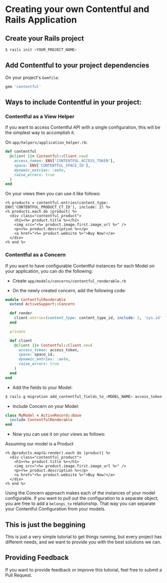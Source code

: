 # Creating your own Contentful and Rails Application

## Create your Rails project

```bash
$ rails init <YOUR_PROJECT_NAME>
```

## Add Contentful to your project dependencies

On your project's `Gemfile`:

```ruby
gem 'contentful'
```

## Ways to include Contentful in your project:

### Contentful as a View Helper

If you want to access Contentful API with a single configuration, this will be the simplest way to accomplish it.

On `app/helpers/application_helper.rb`:

```ruby
def contentful
  @client ||= Contentful::Client.new(
    access_token: ENV['CONTENTFUL_ACCESS_TOKEN'],
    space: ENV['CONTENTFUL_SPACE_ID'],
    dynamic_entries: :auto,
    raise_errors: true
  )
end
```

On your views then you can use it like follows:

```erb
<% products = contentful.entries(content_type: ENV['CONTENTFUL_PRODUCT_CT_ID'], include: 2) %>
<% products.each do |product| %>
  <div class="contentful_product">
    <h1><%= product.title %></h1>
    <img src="<%= product.image.first.image_url %>" />
    <p><%= product.description %></p>
    <a href="<%= product.website %>">Buy Now!</a>
  </div>
<% end %>
```

### Contentful as a Concern

If you want to have configurable Contentful instances for each Model on your application, you can do the following:

* Create `app/models/concerns/contentful_renderable.rb`

* On the newly created concern, add the following code:

```ruby
module ContentfulRenderable
  extend ActiveSupport::Concern

  def render
    client.entries(content_type: content_type_id, include: 2, 'sys.id' => contentful_id)
  end

  private

  def client
    @client ||= Contentful::Client.new(
      access_token: access_token,
      space: space_id,
      dynamic_entries: :auto,
      raise_errors: true
    )
  end
end
```

* Add the fields to your Model:

```bash
$ rails g migration add_contentful_fields_to_<MODEL_NAME> access_token:string space_id:string content_type_id:string contentful_id:string
```

* Include Concern on your Model:

```ruby
class MyModel < ActiveRecord::Base
  include ContentfulRenderable
end
```

* Now you can use it on your views as follows:

Assuming our model is a Product

```erb
<% @products.map(&:render).each do |product| %>
  <div class="contentful_product">
    <h1><%= product.title %></h1>
    <img src="<%= product.image.first.image_url %>" />
    <p><%= product.description %></p>
    <a href="<%= product.website %>">Buy Now!</a>
  </div>
<% end %>
```

Using the Concern approach makes each of the instances of your model configurable.
If you want to pull out the configuration to a separate object, you are free to add a `belongs_to` relationship.
That way you can separate your Contentful Configuration from your models.

## This is just the beggining

This is just a very simple tutorial to get things running, but every project has different needs, and we want to provide you
with the best solutions we can.

## Providing Feedback

If you want to provide feedback or improve this tutorial, feel free to submit a Pull Request.
